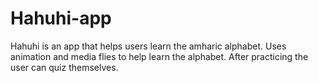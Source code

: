 # Hahuhi-app
Hahuhi is an app that helps users learn the amharic alphabet. Uses animation and media flies to help learn the alphabet. After practicing the user can quiz themselves.
